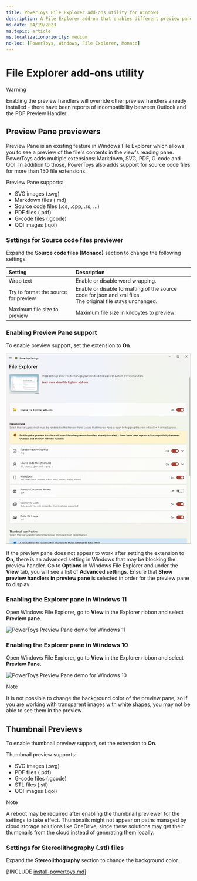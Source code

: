 ```yaml
---
title: PowerToys File Explorer add-ons utility for Windows
description: A File Explorer add-on that enables different preview pane and thumbnail renderers for different file types.
ms.date: 04/19/2023
ms.topic: article
ms.localizationpriority: medium
no-loc: [PowerToys, Windows, File Explorer, Monaco]
---
```


# File Explorer add-ons utility

> [!WARNING]
> Enabling the preview handlers will override other preview handlers already installed - there have been reports of incompatibility between Outlook and the PDF Preview Handler.

## Preview Pane previewers

Preview Pane is an existing feature in Windows File Explorer which allows you to see a preview of the file's contents in the view's reading pane. PowerToys adds multiple extensions: Markdown, SVG, PDF, G-code and QOI. In addition to those, PowerToys also adds support for source code files for more than 150 file extensions.

Preview Pane supports:

- SVG images (.svg)
- Markdown files (.md)
- Source code files (.cs, .cpp, .rs, …)
- PDF files (.pdf)
- G-code files (.gcode)
- QOI images (.qoi)

### Settings for Source code files previewer

Expand the **Source code files (Monaco)** section to change the following settings.

| Setting | Description |
| :-- | :-- |
| Wrap text | Enable or disable word wrapping. |
| Try to format the source for preview | Enable or disable formatting of the source code for json and xml files.<br />The original file stays unchanged. |
| Maximum file size to preview | Maximum file size in kilobytes to preview. |

### Enabling Preview Pane support

To enable preview support, set the extension to **On**.

![PowerToys Settings Enable File Explorer screenshot](../images/powertoys-settings-fileexplorer.png)

If the preview pane does not appear to work after setting the extension to **On**, there is an advanced setting in Windows that may be blocking the preview handler. Go to **Options** in Windows File Explorer and under the **View** tab, you will see a list of **Advanced settings**. Ensure that **Show preview handlers in preview pane** is selected in order for the preview pane to display.

### Enabling the Explorer pane in Windows 11

Open Windows File Explorer, go to **View** in the Explorer ribbon and select **Preview pane**.

![PowerToys Preview Pane demo for Windows 11](../images/powertoys-fileexplorer-win11.gif)

### Enabling the Explorer pane in Windows 10

Open Windows File Explorer, go to **View** in the Explorer ribbon and select **Preview Pane**.

![PowerToys Preview Pane demo for Windows 10](../images/powertoys-fileexplorer.gif)

> [!NOTE]
> It is not possible to change the background color of the preview pane, so if you are working with transparent images with white shapes, you may not be able to see them in the preview.

## Thumbnail Previews

To enable thumbnail preview support, set the extension to **On**.

Thumbnail preview supports:

- SVG images (.svg)
- PDF files (.pdf)
- G-code files (.gcode)
- STL files (.stl)
- QOI images (.qoi)

> [!NOTE]
> A reboot may be required after enabling the thumbnail previewer for the settings to take effect. Thumbnails might not appear on paths managed by cloud storage solutions like OneDrive, since these solutions may get their thumbnails from the cloud instead of generating them locally.

### Settings for Stereolithography (.stl) files

Expand the **Stereolithography** section to change the background color.

[!INCLUDE [install-powertoys.md](../includes/install-powertoys.md)]

